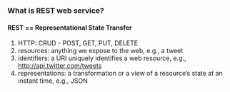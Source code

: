 ### What is REST web service?

#### REST == Representational State Transfer

1. HTTP: CRUD - POST, GET, PUT, DELETE
2. resources: anything we expose to the web, e.g., a tweet
3. identifiers: a URI uniquely identifies a web resource, e.g., http://api.twitter.com/tweets
4. representations: a transformation or a view of a resource’s state at an instant time, e.g., JSON
